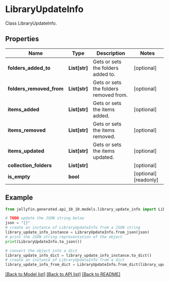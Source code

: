 # LibraryUpdateInfo

Class LibraryUpdateInfo.

## Properties

Name | Type | Description | Notes
------------ | ------------- | ------------- | -------------
**folders_added_to** | **List[str]** | Gets or sets the folders added to. | [optional] 
**folders_removed_from** | **List[str]** | Gets or sets the folders removed from. | [optional] 
**items_added** | **List[str]** | Gets or sets the items added. | [optional] 
**items_removed** | **List[str]** | Gets or sets the items removed. | [optional] 
**items_updated** | **List[str]** | Gets or sets the items updated. | [optional] 
**collection_folders** | **List[str]** |  | [optional] 
**is_empty** | **bool** |  | [optional] [readonly] 

## Example

```python
from jellyfin.generated.api_10_10.models.library_update_info import LibraryUpdateInfo

# TODO update the JSON string below
json = "{}"
# create an instance of LibraryUpdateInfo from a JSON string
library_update_info_instance = LibraryUpdateInfo.from_json(json)
# print the JSON string representation of the object
print(LibraryUpdateInfo.to_json())

# convert the object into a dict
library_update_info_dict = library_update_info_instance.to_dict()
# create an instance of LibraryUpdateInfo from a dict
library_update_info_from_dict = LibraryUpdateInfo.from_dict(library_update_info_dict)
```
[[Back to Model list]](README.md#documentation-for-models) [[Back to API list]](README.md#documentation-for-api-endpoints) [[Back to README]](README.md)


